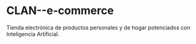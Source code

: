 # CLAN--e-commerce
Tienda electrónica de productos personales y de hogar potenciados con Inteligencia Artificial.
